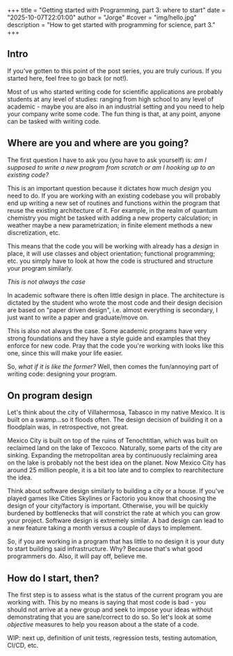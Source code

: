 +++
title = "Getting started with Programming, part 3: where to start"
date = "2025-10-07T22:01:00"
author = "Jorge"
#cover = "img/hello.jpg"
description = "How to get started with programming for science, part 3."
+++

## Intro

If you've gotten to this point of the post series, you are truly curious. If you started here, 
feel free to go back (or not!). 

Most of us who started writing code for scientific applications are probably students at any 
level of studies: ranging from high school to any level of academic - maybe you are also in an
industrial setting and you need to help your company write some code. The fun thing is that, at 
any point, anyone can be tasked with writing code. 

## Where are you and where are you going?

The first question I have to ask you (you have to ask yourself) is: *am I supposed to write a new 
program from scratch or am I hooking up to an existing code?* 

This is an important question because it dictates how much _design_ you need to do. If you are working
with an existing codebase you will probably end up writing a new set of routines and functions within 
the program that reuse the existing architecture of it. For example, in the realm of quantum chemistry 
you might be tasked with adding a new property calculation; in weather maybe a new parametrization; in 
finite element methods a new discretization, etc. 

This means that the code you will be working with already has a _design_ in place, it will use classes 
and object orientation; functional programming; etc. you simply have to look at how the code is structured
and structure your program similarly. 

*This is not always the case*

In academic software there is often little design in place. The architecture is dictated by the student who
wrote the most code and their design decision are based on "paper driven design", i.e. almost everything is 
secondary, I just want to write a paper and graduate/move on. 

This is also not always the case. Some academic programs have very strong foundations and they have a style guide
and examples that they enforce for new code. Pray that the code you're working with looks like this one, since
this will make your life easier. 

So, *what if it is like the former?* Well, then comes the fun/annoying part of writing code: designing your program.  


## On program design 

Let's think about the city of Villahermosa, Tabasco in my native Mexico. It is built on a swamp...so it floods often. The
design decision of building it on a floodplain was, in retrospective, not great. 

Mexico City is built on top of the ruins of Tenochtitlan, which was built on reclaimed land on the lake of Texcoco. Naturally, 
some parts of the city are sinking. Expanding the metropolitan area by continuously reclaiming area on the lake is probably
not the best idea on the planet. Now Mexico City has around 25 million people, it is a bit too late and to complex to 
rearchitecture the idea. 

Think about software design similarly to building a city or a house. If you've played games like Cities Skylines or Factorio 
you know that choosing the design of your city/factory is important. Otherwise, you will be quickly burdened by bottlenecks 
that will constrict the rate at which you can grow your project. Software design is extremely similar. A bad design can lead 
to a new feature taking a month versus a couple of days to implement. 

So, if you are working in a program that has little to no design it is your duty to start building said infrastructure. Why? 
Because that's what good programmers do. Also, it will pay off, believe me. 

## How do I start, then? 

The first step is to assess what is the status of the current program you are working with. This by no means is saying that 
most code is bad - you should not arrive at a new group and seek to impose your ideas without demonstrating that you are 
sane/correct to do so. So let's look at some _objective_ measures to help you reason about a the state of a code. 

WIP: next up, definition of unit tests, regression tests, testing automation, CI/CD, etc. 






